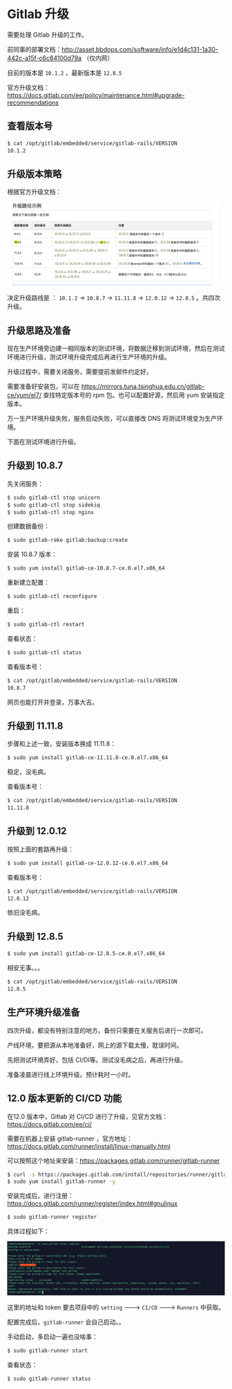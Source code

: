 # Gitlab 升级

需要处理 Gitlab 升级的工作。

前同事的部署文档：http://asset.bbdops.com/software/info/e1d4c131-1a30-442c-a15f-c6c84100d79a （仅内网）

目前的版本是 `10.1.2` ，最新版本是 `12.8.5`

官方升级文档：https://docs.gitlab.com/ee/policy/maintenance.html#upgrade-recommendations



## 查看版本号

```bash
$ cat /opt/gitlab/embedded/service/gitlab-rails/VERSION
10.1.2
```



## 升级版本策略

根据官方升级文档：

![image-20200414141409671](../../resource/image-20200414141409671.png)

决定升级路线是 ： `10.1.2`  ->  `10.8.7`  -> `11.11.8` ->  `12.0.12`  -> `12.8.5` 。共四次升级。



## 升级思路及准备

现在生产环境旁边建一相同版本的测试环境，将数据迁移到测试环境，然后在测试环境进行升级，测试环境升级完成后再进行生产环境的升级。

升级过程中，需要关闭服务，需要提前发邮件约定好。

需要准备好安装包，可以在 https://mirrors.tuna.tsinghua.edu.cn/gitlab-ce/yum/el7/ 查找特定版本号的 rpm 包。也可以配置好源，然后用 yum 安装指定版本。

万一生产环境升级失败，服务启动失败，可以直接改 DNS 将测试环境变为生产环境。

下面在测试环境进行升级。



## 升级到 10.8.7

先关闭服务：

```bash
$ sudo gitlab-ctl stop unicorn
$ sudo gitlab-ctl stop sidekiq
$ sudo gitlab-ctl stop nginx
```

创建数据备份：

````bash
$ sudo gitlab-rake gitlab:backup:create
````

安装 10.8.7 版本：

```bash
$ sudo yum install gitlab-ce-10.8.7-ce.0.el7.x86_64
```

重新建立配置：

```bash
$ sudo gitlab-ctl reconfigure
```

重启：

```bash
$ sudo gitlab-ctl restart
```

查看状态：

```bash
$ sudo gitlab-ctl status
```

查看版本号：

```bash
$ cat /opt/gitlab/embedded/service/gitlab-rails/VERSION
10.8.7
```

网页也能打开并登录，万事大吉。



## 升级到 11.11.8

步骤和上述一致，安装版本换成 11.11.8：

```bash
$ sudo yum install gitlab-ce-11.11.8-ce.0.el7.x86_64
```

稳定，没毛病。

查看版本号：

```bash
$ cat /opt/gitlab/embedded/service/gitlab-rails/VERSION
11.11.8
```



## 升级到 12.0.12

按照上面的套路再升级：

```bash
$ sudo yum install gitlab-ce-12.0.12-ce.0.el7.x86_64
```

查看版本号：

```bash
$ cat /opt/gitlab/embedded/service/gitlab-rails/VERSION
12.0.12
```

依旧没毛病。



## 升级到 12.8.5

```bash
$ sudo yum install gitlab-ce-12.8.5-ce.0.el7.x86_64
```

相安无事。。。

```bash
$ cat /opt/gitlab/embedded/service/gitlab-rails/VERSION
12.8.5
```



## 生产环境升级准备

四次升级，都没有特别注意的地方。备份只需要在关服务后进行一次即可。

产线环境，要把源从本地准备好，网上的源下载太慢，耽误时间。

先把测试环境弄好，包括 CI/DI等。测试没毛病之后，再进行升级。

准备凌晨进行线上环境升级。预计耗时一小时。



## 12.0 版本更新的 CI/CD 功能

在12.0 版本中，Gitlab 对 CI/CD 进行了升级，见官方文档：https://docs.gitlab.com/ee/ci/

需要在机器上安装 gitlab-runner ，官方地址：https://docs.gitlab.com/runner/install/linux-manually.html

可以按照这个地址来安装：https://packages.gitlab.com/runner/gitlab-runner

```bash
$ curl -s https://packages.gitlab.com/install/repositories/runner/gitlab-runner/script.rpm.sh | sudo bash
$ sudo yum install gitlab-runner -y
```

安装完成后，进行注册：https://docs.gitlab.com/runner/register/index.html#gnulinux

```bash
$ sudo gitlab-runner register
```

具体过程如下：

![image-20200415160208230](../../resource/image-20200415160208230.png)

这里的地址和 token 要去项目中的 `setting` --->  `CI/CD`  ---> `Runners` 中获取。

配置完成后，`gitlab-runner` 会自己启动。。

手动启动，多启动一遍也没啥事：

```bash
$ sudo gitlab-runner start
```

查看状态：

```bash
$ sudo gitlab-runner status
```

